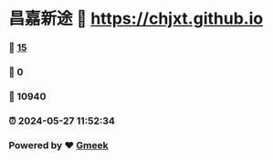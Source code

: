 # 昌嘉新途 :link: https://chjxt.github.io 
### :page_facing_up: [15](https://chjxt.github.io/tag.html) 
### :speech_balloon: 0 
### :hibiscus: 10940 
### :alarm_clock: 2024-05-27 11:52:34 
### Powered by :heart: [Gmeek](https://github.com/Meekdai/Gmeek)

